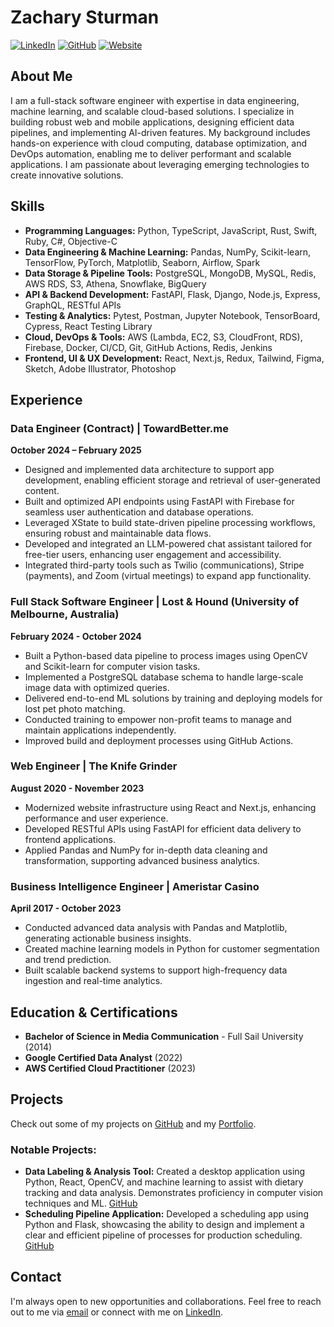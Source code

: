 # Zachary Sturman

[![LinkedIn](https://img.shields.io/badge/LinkedIn-Profile-blue)](https://linkedin.com/in/zacharysturman)
[![GitHub](https://img.shields.io/badge/GitHub-Profile-black)](https://github.com/ZSturman)
[![Website](https://img.shields.io/badge/Website-Portfolio-red)](http://zachary-sturman.com)

## About Me

I am a full-stack software engineer with expertise in data engineering, machine learning, and scalable cloud-based solutions. I specialize in building robust web and mobile applications, designing efficient data pipelines, and implementing AI-driven features. My background includes hands-on experience with cloud computing, database optimization, and DevOps automation, enabling me to deliver performant and scalable applications. I am passionate about leveraging emerging technologies to create innovative solutions.

## Skills

- **Programming Languages:** Python, TypeScript, JavaScript, Rust, Swift, Ruby, C#, Objective-C  
- **Data Engineering & Machine Learning:** Pandas, NumPy, Scikit-learn, TensorFlow, PyTorch, Matplotlib, Seaborn, Airflow, Spark  
- **Data Storage & Pipeline Tools:** PostgreSQL, MongoDB, MySQL, Redis, AWS RDS, S3, Athena, Snowflake, BigQuery  
- **API & Backend Development:** FastAPI, Flask, Django, Node.js, Express, GraphQL, RESTful APIs  
- **Testing & Analytics:** Pytest, Postman, Jupyter Notebook, TensorBoard, Cypress, React Testing Library  
- **Cloud, DevOps & Tools:** AWS (Lambda, EC2, S3, CloudFront, RDS), Firebase, Docker, CI/CD, Git, GitHub Actions, Redis, Jenkins  
- **Frontend, UI & UX Development:** React, Next.js, Redux, Tailwind, Figma, Sketch, Adobe Illustrator, Photoshop  

## Experience

### Data Engineer (Contract) | TowardBetter.me
**October 2024 – February 2025**

- Designed and implemented data architecture to support app development, enabling efficient storage and retrieval of user-generated content.
- Built and optimized API endpoints using FastAPI with Firebase for seamless user authentication and database operations.
- Leveraged XState to build state-driven pipeline processing workflows, ensuring robust and maintainable data flows.
- Developed and integrated an LLM-powered chat assistant tailored for free-tier users, enhancing user engagement and accessibility.
- Integrated third-party tools such as Twilio (communications), Stripe (payments), and Zoom (virtual meetings) to expand app functionality.

### Full Stack Software Engineer | Lost & Hound (University of Melbourne, Australia)
**February 2024 - October 2024**

- Built a Python-based data pipeline to process images using OpenCV and Scikit-learn for computer vision tasks.
- Implemented a PostgreSQL database schema to handle large-scale image data with optimized queries.
- Delivered end-to-end ML solutions by training and deploying models for lost pet photo matching.
- Conducted training to empower non-profit teams to manage and maintain applications independently.
- Improved build and deployment processes using GitHub Actions.

### Web Engineer | The Knife Grinder
**August 2020 - November 2023**

- Modernized website infrastructure using React and Next.js, enhancing performance and user experience.
- Developed RESTful APIs using FastAPI for efficient data delivery to frontend applications.
- Applied Pandas and NumPy for in-depth data cleaning and transformation, supporting advanced business analytics.

### Business Intelligence Engineer | Ameristar Casino
**April 2017 - October 2023**

- Conducted advanced data analysis with Pandas and Matplotlib, generating actionable business insights.
- Created machine learning models in Python for customer segmentation and trend prediction.
- Built scalable backend systems to support high-frequency data ingestion and real-time analytics.

## Education & Certifications

- **Bachelor of Science in Media Communication** - Full Sail University (2014)
- **Google Certified Data Analyst** (2022)
- **AWS Certified Cloud Practitioner** (2023)

## Projects

Check out some of my projects on [GitHub](https://github.com/ZSturman) and my [Portfolio](http://zachary-sturman.com).

### Notable Projects:
- **Data Labeling & Analysis Tool:** Created a desktop application using Python, React, OpenCV, and machine learning to assist with dietary tracking and data analysis. Demonstrates proficiency in computer vision techniques and ML. [GitHub](https://github.com/ZSturman/Hows-My-Eating)
- **Scheduling Pipeline Application:** Developed a scheduling app using Python and Flask, showcasing the ability to design and implement a clear and efficient pipeline of processes for production scheduling. [GitHub](https://github.com/ZSturman/Google-Sheets-Production-Schedule-Desktop-App)

## Contact

I'm always open to new opportunities and collaborations. Feel free to reach out to me via [email](mailto:zasturman@gmail.com) or connect with me on [LinkedIn](https://linkedin.com/in/zacharysturman).

